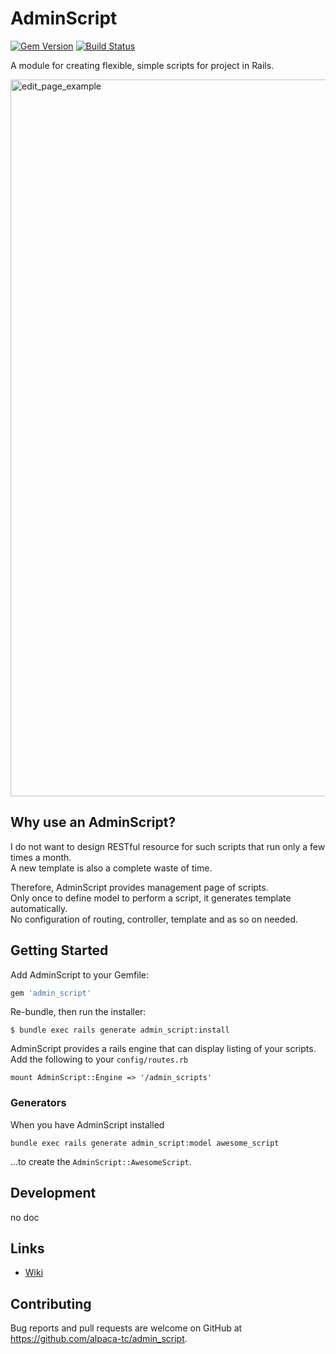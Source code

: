 # AdminScript

[![Gem Version](https://badge.fury.io/rb/admin_script.png)](http://badge.fury.io/rb/admin\_extractor)
[![Build Status](https://travis-ci.org/alpaca-tc/admin_script.png)](https://travis-ci.org/alpaca-tc/admin\_script)

A module for creating flexible, simple scripts for project in Rails.

<img width="1147" alt="edit_page_example" src="https://cloud.githubusercontent.com/assets/1688137/21744577/cd1d3bac-d55b-11e6-8a9d-bda96edd4d36.png">

## Why use an AdminScript?

I do not want to design RESTful resource for such scripts that run only a few times a month.   
A new template is also a complete waste of time.

Therefore, AdminScript provides management page of scripts.  
Only once to define model to perform a script, it generates template automatically.  
No configuration of routing, controller, template and as so on needed.

## Getting Started

Add AdminScript to your Gemfile:

```ruby
gem 'admin_script'
```

Re-bundle, then run the installer:

```
$ bundle exec rails generate admin_script:install
```

AdminScript provides a rails engine that can display listing of your scripts.
Add the following to your `config/routes.rb`

```
mount AdminScript::Engine => '/admin_scripts'
```

### Generators

When you have AdminScript installed

```
bundle exec rails generate admin_script:model awesome_script
```

...to create the `AdminScript::AwesomeScript`.

## Development

no doc

## Links

- [Wiki](https://github.com/alpaca-tc/admin_script/wiki)

## Contributing

Bug reports and pull requests are welcome on GitHub at https://github.com/alpaca-tc/admin_script.
